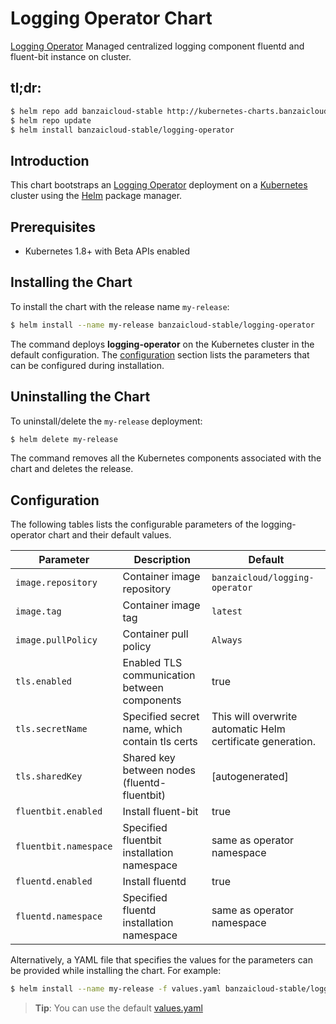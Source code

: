 
# Logging Operator Chart

[Logging Operator](https://github.com/banzaicloud/logging-operator) Managed centralized logging component fluentd and fluent-bit instance on cluster.
## tl;dr:

```bash
$ helm repo add banzaicloud-stable http://kubernetes-charts.banzaicloud.com/branch/master
$ helm repo update
$ helm install banzaicloud-stable/logging-operator
```

## Introduction

This chart bootstraps an [Logging Operator](https://github.com/banzaicloud/banzai-charts/logging-operator) deployment on a [Kubernetes](http://kubernetes.io) cluster using the [Helm](https://helm.sh) package manager.

## Prerequisites

- Kubernetes 1.8+ with Beta APIs enabled

## Installing the Chart

To install the chart with the release name `my-release`:

```bash
$ helm install --name my-release banzaicloud-stable/logging-operator
```

The command deploys **logging-operator** on the Kubernetes cluster in the default configuration. The [configuration](#configuration) section lists the parameters that can be configured during installation.

## Uninstalling the Chart

To uninstall/delete the `my-release` deployment:

```bash
$ helm delete my-release
```

The command removes all the Kubernetes components associated with the chart and deletes the release.

## Configuration

The following tables lists the configurable parameters of the logging-operator chart and their default values.

|          Parameter          |                Description                               |             Default            |
| --------------------------- | -------------------------------------------------------- | ------------------------------ |
| `image.repository`          | Container image repository                               | `banzaicloud/logging-operator` |
| `image.tag       `          | Container image tag                                      | `latest`                       |
| `image.pullPolicy`          | Container pull policy                                    | `Always`                       |
| `tls.enabled`               | Enabled TLS communication between components             | true                           |
| `tls.secretName`            | Specified secret name, which contain tls certs           | This will overwrite automatic Helm certificate generation. |
| `tls.sharedKey`             | Shared key between nodes (fluentd-fluentbit)             | [autogenerated]                |
| `fluentbit.enabled`         | Install fluent-bit                                       | true                           |
| `fluentbit.namespace`       | Specified fluentbit installation namespace               | same as operator namespace     |
| `fluentd.enabled`           | Install fluentd                                          | true                           |
| `fluentd.namespace`         | Specified fluentd installation namespace                 | same as operator namespace     |

Alternatively, a YAML file that specifies the values for the parameters can be provided while installing the chart. For example:

```bash
$ helm install --name my-release -f values.yaml banzaicloud-stable/logging-operator
```

> **Tip**: You can use the default [values.yaml](values.yaml)


```


